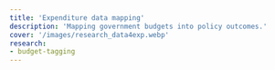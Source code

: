 ```yaml
---
title: 'Expenditure data mapping'
description: 'Mapping government budgets into policy outcomes.'
cover: '/images/research_data4exp.webp'
research:
- budget-tagging
---
```

